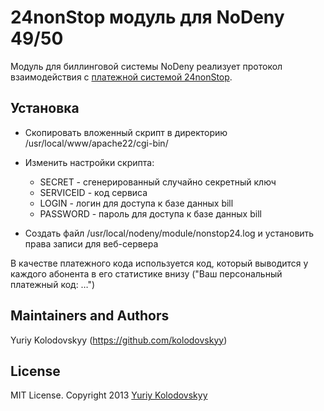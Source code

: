 # 24nonStop модуль для NoDeny 49/50

Модуль для биллинговой системы NoDeny реализует протокол взаимодействия с [платежной системой 24nonStop](http://www.24nonstop.com.ua).

## Установка

- Скопировать вложенный скрипт в директорию /usr/local/www/apache22/cgi-bin/
- Изменить настройки скрипта:
  - SECRET - сгенерированный случайно секретный ключ
  - SERVICEID - код сервиса
  - LOGIN - логин для доступа к базе данных bill
  - PASSWORD - пароль для доступа к базе данных bill

- Создать файл /usr/local/nodeny/module/nonstop24.log и установить права записи для веб-сервера

В качестве платежного кода используется код, который выводится у каждого абонента в его статистике внизу ("Ваш персональный платежный код: …")

## Maintainers and Authors

Yuriy Kolodovskyy (https://github.com/kolodovskyy)

## License

MIT License. Copyright 2013 [Yuriy Kolodovskyy](http://twitter.com/kolodovskyy)
